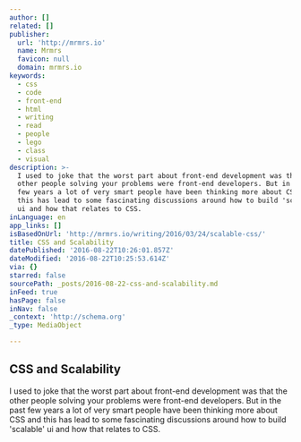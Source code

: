 ```yaml
---
author: []
related: []
publisher:
  url: 'http://mrmrs.io'
  name: Mrmrs
  favicon: null
  domain: mrmrs.io
keywords:
  - css
  - code
  - front-end
  - html
  - writing
  - read
  - people
  - lego
  - class
  - visual
description: >-
  I used to joke that the worst part about front-end development was that the
  other people solving your problems were front-end developers. But in the past
  few years a lot of very smart people have been thinking more about CSS and
  this has lead to some fascinating discussions around how to build 'scalable'
  ui and how that relates to CSS.
inLanguage: en
app_links: []
isBasedOnUrl: 'http://mrmrs.io/writing/2016/03/24/scalable-css/'
title: CSS and Scalability
datePublished: '2016-08-22T10:26:01.857Z'
dateModified: '2016-08-22T10:25:53.614Z'
via: {}
starred: false
sourcePath: _posts/2016-08-22-css-and-scalability.md
inFeed: true
hasPage: false
inNav: false
_context: 'http://schema.org'
_type: MediaObject

---
```

<article style=""><h1>CSS and Scalability</h1><p>I used to joke that the worst part about front-end development was that the other people solving your problems were front-end developers. But in the past few years a lot of very smart people have been thinking more about CSS and this has lead to some fascinating discussions around how to build 'scalable' ui and how that relates to CSS.</p></article>